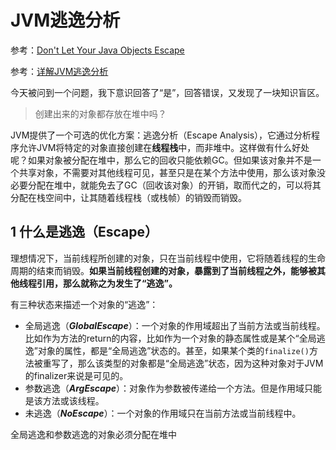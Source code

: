 # JVM逃逸分析

参考：[Don't Let Your Java Objects Escape](https://dzone.com/articles/do-not-let-your-java-objects-escape)

参考：[详解JVM逃逸分析](http://www.jetchen.cn/EscapeAnalysis/)

今天被问到一个问题，我下意识回答了“是”，回答错误，又发现了一块知识盲区。

> 创建出来的对象都存放在堆中吗？

JVM提供了一个可选的优化方案：逃逸分析（Escape Analysis），它通过分析程序允许JVM将特定的对象直接创建在**线程栈**中，而非堆中。这样做有什么好处呢？如果对象被分配在堆中，那么它的回收只能依赖GC。但如果该对象并不是一个共享对象，不需要对其他线程可见，甚至只是在某个方法中使用，那么该对象没必要分配在堆中，就能免去了GC（回收该对象）的开销，取而代之的，可以将其分配在栈空间中，让其随着线程栈（或栈帧）的销毁而销毁。

## 1 什么是逃逸（Escape）

理想情况下，当前线程所创建的对象，只在当前线程中使用，它将随着线程的生命周期的结束而销毁。**如果当前线程创建的对象，暴露到了当前线程之外，能够被其他线程引用，那么就称之为发生了“逃逸”。**

有三种状态来描述一个对象的“逃逸”：

- 全局逃逸（***GlobalEscape***）：一个对象的作用域超出了当前方法或当前线程。比如作为方法的return的内容，比如作为一个对象的静态属性或是某个“全局逃逸”对象的属性，都是“全局逃逸”状态的。甚至，如果某个类的`finalize()`方法被重写了，那么该类型的对象都是“全局逃逸”状态，因为这种对象对于JVM的finalizer来说是可见的。
- 参数逃逸（***ArgEscape***）：对象作为参数被传递给一个方法。但是作用域只能是该方法或该线程。
- 未逃逸（***NoEscape***）：一个对象的作用域只在当前方法或当前线程中。

全局逃逸和参数逃逸的对象必须分配在堆中
